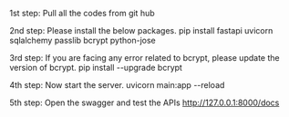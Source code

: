 1st step: Pull all the codes from git hub

2nd step: Please install the below packages.
pip install fastapi uvicorn sqlalchemy passlib bcrypt python-jose

3rd step: If you are facing any error related to bcrypt, please update the version of bcrypt.
pip install --upgrade bcrypt

4th step: Now start the server.
uvicorn main:app --reload

5th step: Open the swagger and test the APIs
http://127.0.0.1:8000/docs
